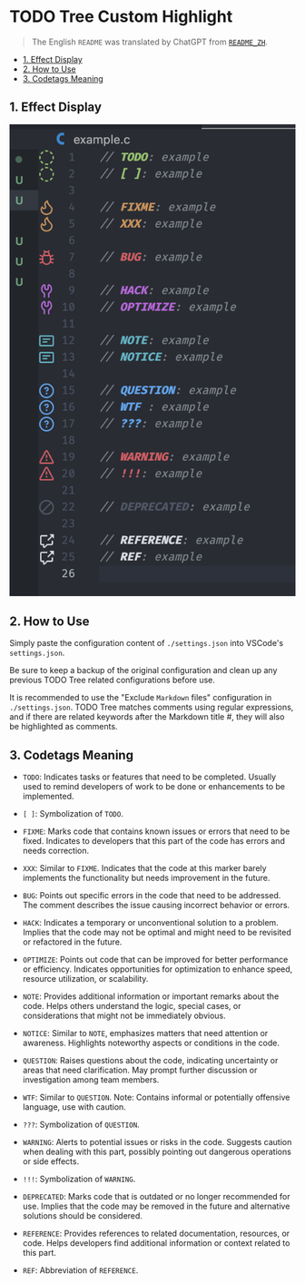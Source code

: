 # TODO Tree Custom Highlight

> The English `README` was translated by ChatGPT from [`README_ZH`](./README_ZH.md).

- [1. Effect Display](#1-effect-display)
- [2. How to Use](#2-how-to-use)
- [3. Codetags Meaning](#3-codetags-meaning)

## 1. Effect Display

![Effect Display](./image/example.png)

## 2. How to Use

Simply paste the configuration content of `./settings.json` into VSCode's `settings.json`.

Be sure to keep a backup of the original configuration and clean up any previous TODO Tree related configurations before use.

It is recommended to use the "Exclude `Markdown` files" configuration in `./settings.json`. TODO Tree matches comments using regular expressions, and if there are related keywords after the Markdown title #, they will also be highlighted as comments.

## 3. Codetags Meaning

- `TODO`: Indicates tasks or features that need to be completed. Usually used to remind developers of work to be done or enhancements to be implemented.
- `[ ]`: Symbolization of `TODO`.

- `FIXME`: Marks code that contains known issues or errors that need to be fixed. Indicates to developers that this part of the code has errors and needs correction.
- `XXX`: Similar to `FIXME`. Indicates that the code at this marker barely implements the functionality but needs improvement in the future.

- `BUG`: Points out specific errors in the code that need to be addressed. The comment describes the issue causing incorrect behavior or errors.

- `HACK`: Indicates a temporary or unconventional solution to a problem. Implies that the code may not be optimal and might need to be revisited or refactored in the future.
- `OPTIMIZE`: Points out code that can be improved for better performance or efficiency. Indicates opportunities for optimization to enhance speed, resource utilization, or scalability.

- `NOTE`: Provides additional information or important remarks about the code. Helps others understand the logic, special cases, or considerations that might not be immediately obvious.
- `NOTICE`: Similar to `NOTE`, emphasizes matters that need attention or awareness. Highlights noteworthy aspects or conditions in the code.

- `QUESTION`: Raises questions about the code, indicating uncertainty or areas that need clarification. May prompt further discussion or investigation among team members.
- `WTF`: Similar to `QUESTION`. Note: Contains informal or potentially offensive language, use with caution.
- `???`: Symbolization of `QUESTION`.

- `WARNING`: Alerts to potential issues or risks in the code. Suggests caution when dealing with this part, possibly pointing out dangerous operations or side effects.
- `!!!`: Symbolization of `WARNING`.

- `DEPRECATED`: Marks code that is outdated or no longer recommended for use. Implies that the code may be removed in the future and alternative solutions should be considered.

- `REFERENCE`: Provides references to related documentation, resources, or code. Helps developers find additional information or context related to this part.
- `REF`: Abbreviation of `REFERENCE`.
